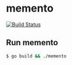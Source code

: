 # memento

[![Build Status](https://travis-ci.org/unexpected-yeti/memento.svg?branch=master)](https://travis-ci.org/unexpected-yeti/memento)

## Run memento

```sh
$ go build && ./memento
```